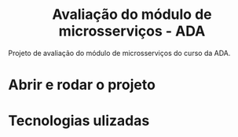 <h1 align="center"> Avaliação do módulo de microsserviços - ADA </h1>

Projeto de avaliação do módulo de microsserviços do curso da ADA.

# Abrir e rodar o projeto

# Tecnologias ulizadas
